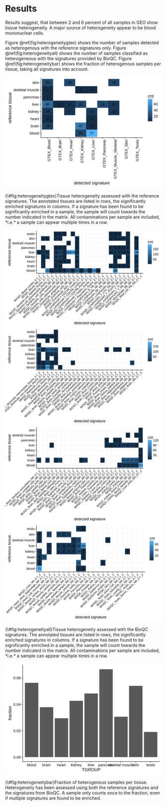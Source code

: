 



# Results
Results suggest, that between 2 and 6 percent of all samples in GEO show tissue heterogeneity. A major source of heterogeneity appear to be blood mononuclear cells.

Figure \@ref(fig:heterogeneitygtex) shows the number of samples detected as heterogenous with the reference signatures only. Figure \@ref(fig:heterogeneityall) shows the number of samples classified as heterogeneous with the signatures provided by BioQC. Figure \@ref(fig:heterogeneitybar) shows the fraction of heterogenous samples per tissue, taking all signatures into account.

<div class="figure">
<img src="45_results_geo_files/figure-html/heterogeneitygtex-1.png" alt="Tissue heterogeneity assessed with the reference signatures. The annotated tissues are listed in rows, the significantly enriched signatures in columns. If a signature has been found to be significantly enriched in a sample, the sample will count towards the number indicated in the matrix. All contaminations per sample are included, *i.e.* a sample can appear multiple times in a row. " width="672" />
<p class="caption">(\#fig:heterogeneitygtex)Tissue heterogeneity assessed with the reference signatures. The annotated tissues are listed in rows, the significantly enriched signatures in columns. If a signature has been found to be significantly enriched in a sample, the sample will count towards the number indicated in the matrix. All contaminations per sample are included, *i.e.* a sample can appear multiple times in a row. </p>
</div>

<div class="figure">
<img src="45_results_geo_files/figure-html/heterogeneityall-1.png" alt="Tissue heterogeneity assessed with the BioQC signatures. The annotated tissues are listed in rows, the significantly enriched signatures in columns. If a signature has been found to be significantly enriched in a sample, the sample will count towards the number indicated in the matrix. All contaminations per sample are included, *i.e.* a sample can appear multiple times in a row." width="768" />
<p class="caption">(\#fig:heterogeneityall)Tissue heterogeneity assessed with the BioQC signatures. The annotated tissues are listed in rows, the significantly enriched signatures in columns. If a signature has been found to be significantly enriched in a sample, the sample will count towards the number indicated in the matrix. All contaminations per sample are included, *i.e.* a sample can appear multiple times in a row.</p>
</div>

<div class="figure">
<img src="45_results_geo_files/figure-html/heterogeneitybar-1.png" alt="Fraction of heterogenous samples per tissue. Heterogeneity has been assessed using both the reference signatures and the signatures from BioQC. A sample only counts once to the fraction, even if multiple signatures are found to be enriched. " width="672" />
<p class="caption">(\#fig:heterogeneitybar)Fraction of heterogenous samples per tissue. Heterogeneity has been assessed using both the reference signatures and the signatures from BioQC. A sample only counts once to the fraction, even if multiple signatures are found to be enriched. </p>
</div>


